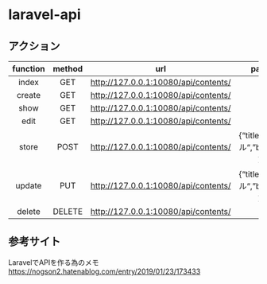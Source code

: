 # laravel-api

## アクション
| function | method | url | params |
|:---:|:---:|:---:|:---:|
|index |GET |http://127.0.0.1:10080/api/contents/ | |
|create |GET |http://127.0.0.1:10080/api/contents/ | |
|show |GET |http://127.0.0.1:10080/api/contents/ | |
|edit |GET |http://127.0.0.1:10080/api/contents/ | |
|store |POST |http://127.0.0.1:10080/api/contents/ |{“title”:“タイトル“,”body”:“本文“} |
|update |PUT |http://127.0.0.1:10080/api/contents/ |{“title”:“タイトル“,”body”:“本文“} |
|delete |DELETE |http://127.0.0.1:10080/api/contents/ | |

## 参考サイト
LaravelでAPIを作る為のメモ
https://nogson2.hatenablog.com/entry/2019/01/23/173433
